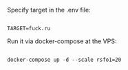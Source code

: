 Specify target in the .env file:

```dotenv

TARGET=fuck.ru

```

Run it via docker-compose at the VPS:

```shell

docker-compose up -d --scale rsfo1=20

```